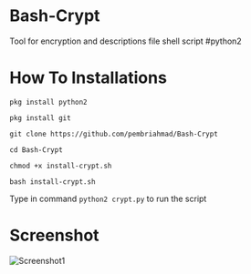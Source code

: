 # Bash-Crypt

Tool for encryption and descriptions file shell script
#python2

# How To Installations

```pkg install python2```

```pkg install git```

```git clone https://github.com/pembriahmad/Bash-Crypt```

```cd Bash-Crypt```

```chmod +x install-crypt.sh```

```bash install-crypt.sh```

Type in command  ```python2 crypt.py``` to run the script

# Screenshot

![Screenshot1](https://raw.githubusercontent.com/pembriahmad/File-Project/master/Bash-Crypt/Screenshot.jpg)
